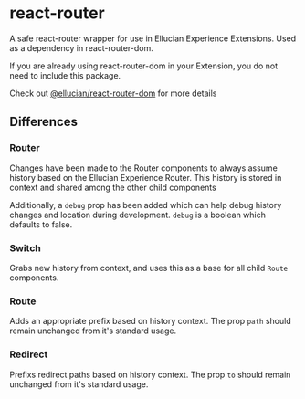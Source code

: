 # react-router

A safe react-router wrapper for use in Ellucian Experience Extensions. Used as a dependency in react-router-dom.

If you are already using react-router-dom in your Extension, you do not need to include this package.

Check out [@ellucian/react-router-dom](https://github.com/ellucian-developer/react-router-dom) for more details

## Differences

### Router

Changes have been made to the Router components to always assume history based on the Ellucian Experience Router. This history is stored in context and shared among the other child components

Additionally, a `debug` prop has been added which can help debug history changes and location during development. `debug` is a boolean which defaults to false.

### Switch

Grabs new history from context, and uses this as a base for all child `Route` components.

### Route

Adds an appropriate prefix based on history context. The prop `path` should remain unchanged from it's standard usage.

### Redirect

Prefixs redirect paths based on history context. The prop `to` should remain unchanged from it's standard usage.
